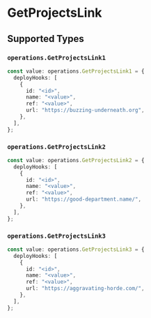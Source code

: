 # GetProjectsLink


## Supported Types

### `operations.GetProjectsLink1`

```typescript
const value: operations.GetProjectsLink1 = {
  deployHooks: [
    {
      id: "<id>",
      name: "<value>",
      ref: "<value>",
      url: "https://buzzing-underneath.org",
    },
  ],
};
```

### `operations.GetProjectsLink2`

```typescript
const value: operations.GetProjectsLink2 = {
  deployHooks: [
    {
      id: "<id>",
      name: "<value>",
      ref: "<value>",
      url: "https://good-department.name/",
    },
  ],
};
```

### `operations.GetProjectsLink3`

```typescript
const value: operations.GetProjectsLink3 = {
  deployHooks: [
    {
      id: "<id>",
      name: "<value>",
      ref: "<value>",
      url: "https://aggravating-horde.com/",
    },
  ],
};
```


